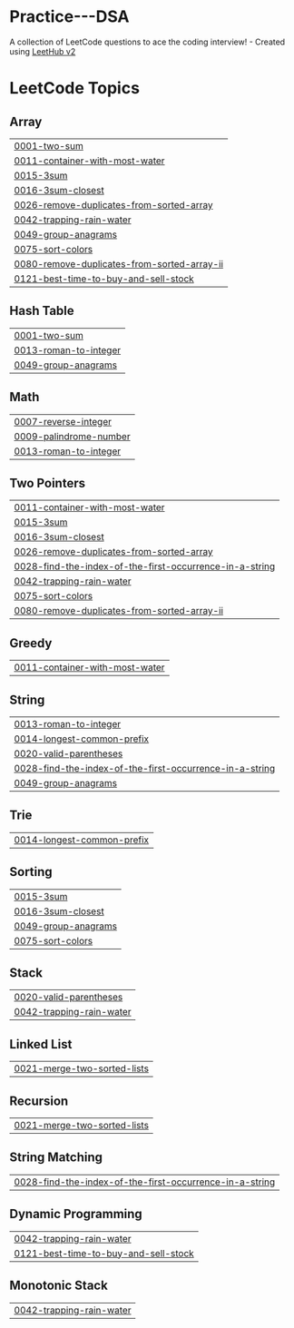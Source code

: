 # Practice---DSA
A collection of LeetCode questions to ace the coding interview! - Created using [LeetHub v2](https://github.com/arunbhardwaj/LeetHub-2.0)

<!---LeetCode Topics Start-->
# LeetCode Topics
## Array
|  |
| ------- |
| [0001-two-sum](https://github.com/Mohamed-fawzyy/Practice---DSA/tree/master/0001-two-sum) |
| [0011-container-with-most-water](https://github.com/Mohamed-fawzyy/Practice---DSA/tree/master/0011-container-with-most-water) |
| [0015-3sum](https://github.com/Mohamed-fawzyy/Practice---DSA/tree/master/0015-3sum) |
| [0016-3sum-closest](https://github.com/Mohamed-fawzyy/Practice---DSA/tree/master/0016-3sum-closest) |
| [0026-remove-duplicates-from-sorted-array](https://github.com/Mohamed-fawzyy/Practice---DSA/tree/master/0026-remove-duplicates-from-sorted-array) |
| [0042-trapping-rain-water](https://github.com/Mohamed-fawzyy/Practice---DSA/tree/master/0042-trapping-rain-water) |
| [0049-group-anagrams](https://github.com/Mohamed-fawzyy/Practice---DSA/tree/master/0049-group-anagrams) |
| [0075-sort-colors](https://github.com/Mohamed-fawzyy/Practice---DSA/tree/master/0075-sort-colors) |
| [0080-remove-duplicates-from-sorted-array-ii](https://github.com/Mohamed-fawzyy/Practice---DSA/tree/master/0080-remove-duplicates-from-sorted-array-ii) |
| [0121-best-time-to-buy-and-sell-stock](https://github.com/Mohamed-fawzyy/Practice---DSA/tree/master/0121-best-time-to-buy-and-sell-stock) |
## Hash Table
|  |
| ------- |
| [0001-two-sum](https://github.com/Mohamed-fawzyy/Practice---DSA/tree/master/0001-two-sum) |
| [0013-roman-to-integer](https://github.com/Mohamed-fawzyy/Practice---DSA/tree/master/0013-roman-to-integer) |
| [0049-group-anagrams](https://github.com/Mohamed-fawzyy/Practice---DSA/tree/master/0049-group-anagrams) |
## Math
|  |
| ------- |
| [0007-reverse-integer](https://github.com/Mohamed-fawzyy/Practice---DSA/tree/master/0007-reverse-integer) |
| [0009-palindrome-number](https://github.com/Mohamed-fawzyy/Practice---DSA/tree/master/0009-palindrome-number) |
| [0013-roman-to-integer](https://github.com/Mohamed-fawzyy/Practice---DSA/tree/master/0013-roman-to-integer) |
## Two Pointers
|  |
| ------- |
| [0011-container-with-most-water](https://github.com/Mohamed-fawzyy/Practice---DSA/tree/master/0011-container-with-most-water) |
| [0015-3sum](https://github.com/Mohamed-fawzyy/Practice---DSA/tree/master/0015-3sum) |
| [0016-3sum-closest](https://github.com/Mohamed-fawzyy/Practice---DSA/tree/master/0016-3sum-closest) |
| [0026-remove-duplicates-from-sorted-array](https://github.com/Mohamed-fawzyy/Practice---DSA/tree/master/0026-remove-duplicates-from-sorted-array) |
| [0028-find-the-index-of-the-first-occurrence-in-a-string](https://github.com/Mohamed-fawzyy/Practice---DSA/tree/master/0028-find-the-index-of-the-first-occurrence-in-a-string) |
| [0042-trapping-rain-water](https://github.com/Mohamed-fawzyy/Practice---DSA/tree/master/0042-trapping-rain-water) |
| [0075-sort-colors](https://github.com/Mohamed-fawzyy/Practice---DSA/tree/master/0075-sort-colors) |
| [0080-remove-duplicates-from-sorted-array-ii](https://github.com/Mohamed-fawzyy/Practice---DSA/tree/master/0080-remove-duplicates-from-sorted-array-ii) |
## Greedy
|  |
| ------- |
| [0011-container-with-most-water](https://github.com/Mohamed-fawzyy/Practice---DSA/tree/master/0011-container-with-most-water) |
## String
|  |
| ------- |
| [0013-roman-to-integer](https://github.com/Mohamed-fawzyy/Practice---DSA/tree/master/0013-roman-to-integer) |
| [0014-longest-common-prefix](https://github.com/Mohamed-fawzyy/Practice---DSA/tree/master/0014-longest-common-prefix) |
| [0020-valid-parentheses](https://github.com/Mohamed-fawzyy/Practice---DSA/tree/master/0020-valid-parentheses) |
| [0028-find-the-index-of-the-first-occurrence-in-a-string](https://github.com/Mohamed-fawzyy/Practice---DSA/tree/master/0028-find-the-index-of-the-first-occurrence-in-a-string) |
| [0049-group-anagrams](https://github.com/Mohamed-fawzyy/Practice---DSA/tree/master/0049-group-anagrams) |
## Trie
|  |
| ------- |
| [0014-longest-common-prefix](https://github.com/Mohamed-fawzyy/Practice---DSA/tree/master/0014-longest-common-prefix) |
## Sorting
|  |
| ------- |
| [0015-3sum](https://github.com/Mohamed-fawzyy/Practice---DSA/tree/master/0015-3sum) |
| [0016-3sum-closest](https://github.com/Mohamed-fawzyy/Practice---DSA/tree/master/0016-3sum-closest) |
| [0049-group-anagrams](https://github.com/Mohamed-fawzyy/Practice---DSA/tree/master/0049-group-anagrams) |
| [0075-sort-colors](https://github.com/Mohamed-fawzyy/Practice---DSA/tree/master/0075-sort-colors) |
## Stack
|  |
| ------- |
| [0020-valid-parentheses](https://github.com/Mohamed-fawzyy/Practice---DSA/tree/master/0020-valid-parentheses) |
| [0042-trapping-rain-water](https://github.com/Mohamed-fawzyy/Practice---DSA/tree/master/0042-trapping-rain-water) |
## Linked List
|  |
| ------- |
| [0021-merge-two-sorted-lists](https://github.com/Mohamed-fawzyy/Practice---DSA/tree/master/0021-merge-two-sorted-lists) |
## Recursion
|  |
| ------- |
| [0021-merge-two-sorted-lists](https://github.com/Mohamed-fawzyy/Practice---DSA/tree/master/0021-merge-two-sorted-lists) |
## String Matching
|  |
| ------- |
| [0028-find-the-index-of-the-first-occurrence-in-a-string](https://github.com/Mohamed-fawzyy/Practice---DSA/tree/master/0028-find-the-index-of-the-first-occurrence-in-a-string) |
## Dynamic Programming
|  |
| ------- |
| [0042-trapping-rain-water](https://github.com/Mohamed-fawzyy/Practice---DSA/tree/master/0042-trapping-rain-water) |
| [0121-best-time-to-buy-and-sell-stock](https://github.com/Mohamed-fawzyy/Practice---DSA/tree/master/0121-best-time-to-buy-and-sell-stock) |
## Monotonic Stack
|  |
| ------- |
| [0042-trapping-rain-water](https://github.com/Mohamed-fawzyy/Practice---DSA/tree/master/0042-trapping-rain-water) |
<!---LeetCode Topics End-->